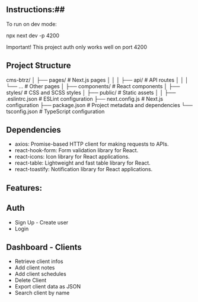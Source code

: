 ## Instructions:##

To run on dev mode:

npx next dev -p 4200

Important!
This project auth only works well on port 4200

## Project Structure ##

cms-btrz/
│
├── pages/             # Next.js pages
│ │
│ ├── api/             # API routes
│ │
│ └── ...              # Other pages
│
├── components/        # React components
│
├── styles/            # CSS and SCSS styles
│
├── public/            # Static assets
│
│
├── .eslintrc.json     # ESLint configuration
├── next.config.js     # Next.js configuration
├── package.json       # Project metadata and dependencies
└── tsconfig.json      # TypeScript configuration

## Dependencies

- axios: Promise-based HTTP client for making requests to APIs.
- react-hook-form: Form validation library for React.
- react-icons: Icon library for React applications.
- react-table: Lightweight and fast table library for React.
- react-toastify: Notification library for React applications.

## Features:

## Auth

- Sign Up - Create user
- Login

## Dashboard - Clients

- Retrieve client infos
- Add client notes
- Add client schedules
- Delete Client
- Export client data as JSON
- Search client by name

